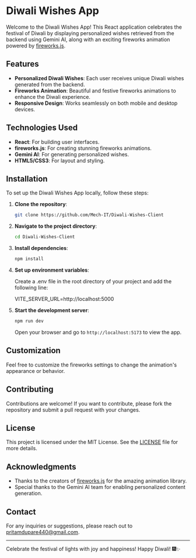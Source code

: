 # Diwali Wishes App

Welcome to the Diwali Wishes App! This React application celebrates the festival of Diwali by displaying personalized wishes retrieved from the backend using Gemini AI, along with an exciting fireworks animation powered by [fireworks.js](https://github.com/crashmax-dev/fireworks-js/).

## Features

- **Personalized Diwali Wishes**: Each user receives unique Diwali wishes generated from the backend.
- **Fireworks Animation**: Beautiful and festive fireworks animations to enhance the Diwali experience.
- **Responsive Design**: Works seamlessly on both mobile and desktop devices.

## Technologies Used

- **React**: For building user interfaces.
- **fireworks.js**: For creating stunning fireworks animations.
- **Gemini AI**: For generating personalized wishes.
- **HTML5/CSS3**: For layout and styling.

## Installation

To set up the Diwali Wishes App locally, follow these steps:

1. **Clone the repository**:

   ```bash
   git clone https://github.com/Mech-IT/Diwali-Wishes-Client
   ```

2. **Navigate to the project directory**:

   ```bash
   cd Diwali-Wishes-Client
   ```

3. **Install dependencies**:

   ```bash
   npm install
   ```

4. **Set up environment variables**: 
   
   Create a .env file in the root directory of your project and add the following line:

   VITE_SERVER_URL=http://localhost:5000

   
4. **Start the development server**:

   ```bash
   npm run dev
   ```

   Open your browser and go to `http://localhost:5173` to view the app.


## Customization

Feel free to customize the fireworks settings to change the animation's appearance or behavior.

## Contributing

Contributions are welcome! If you want to contribute, please fork the repository and submit a pull request with your changes.

## License

This project is licensed under the MIT License. See the [LICENSE](LICENSE) file for more details.

## Acknowledgments

- Thanks to the creators of [fireworks.js](https://github.com/crashmax-dev/fireworks-js/) for the amazing animation library.
- Special thanks to the Gemini AI team for enabling personalized content generation.

## Contact

For any inquiries or suggestions, please reach out to [pritamdupare440@gmail.com](mailto:pritamdupare440@gmail.com).

---

Celebrate the festival of lights with joy and happiness! Happy Diwali! 🎆✨